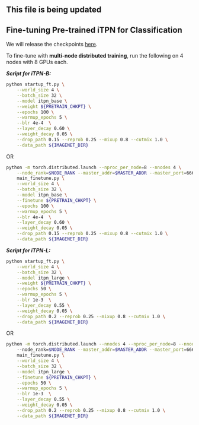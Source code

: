 ## This file is being updated

## Fine-tuning Pre-trained iTPN for Classification

We will release the checkpoints [here](https://to_be_update).

To fine-tune with **multi-node distributed training**, run the following on 4 nodes with 8 GPUs each.

***Script for iTPN-B:***
```bash
python startup_ft.py \
    --world_size 4 \
    --batch_size 32 \
    --model itpn_base \
    --weight ${PRETRAIN_CHKPT} \
    --epochs 100 \
    --warmup_epochs 5 \
    --blr 4e-4  \
    --layer_decay 0.60 \
    --weight_decay 0.05 \
    --drop_path 0.15 --reprob 0.25 --mixup 0.8 --cutmix 1.0 \
    --data_path ${IMAGENET_DIR}
```

OR

```bash
python -m torch.distributed.launch --nproc_per_node=8 --nnodes 4 \
    --node_rank=$NODE_RANK --master_addr=$MASTER_ADDR --master_port=6666 \
    main_finetune.py \
    --world_size 4 \
    --batch_size 32 \
    --model itpn_base \
    --finetune ${PRETRAIN_CHKPT} \
    --epochs 100 \
    --warmup_epochs 5 \
    --blr 4e-4  \
    --layer_decay 0.60 \
    --weight_decay 0.05 \
    --drop_path 0.15 --reprob 0.25 --mixup 0.8 --cutmix 1.0 \
    --data_path ${IMAGENET_DIR}
```


***Script for iTPN-L:***
```bash
python startup_ft.py \
    --world_size 4 \
    --batch_size 32 \
    --model itpn_large \
    --weight ${PRETRAIN_CHKPT} \
    --epochs 50 \
    --warmup_epochs 5 \
    --blr 1e-3  \
    --layer_decay 0.55 \
    --weight_decay 0.05 \
    --drop_path 0.2 --reprob 0.25 --mixup 0.8 --cutmix 1.0 \
    --data_path ${IMAGENET_DIR}
```

OR

```bash
python -m torch.distributed.launch --nnodes 4 --nproc_per_node=8 --nnodes 4 
    --node_rank=$NODE_RANK --master_addr=$MASTER_ADDR --master_port=6666 \
    main_finetune.py \
    --world_size 4 \
    --batch_size 32 \
    --model itpn_large \
    --finetune ${PRETRAIN_CHKPT} \
    --epochs 50 \
    --warmup_epochs 5 \
    --blr 1e-3  \
    --layer_decay 0.55 \
    --weight_decay 0.05 \
    --drop_path 0.2 --reprob 0.25 --mixup 0.8 --cutmix 1.0 \
    --data_path ${IMAGENET_DIR}
```
